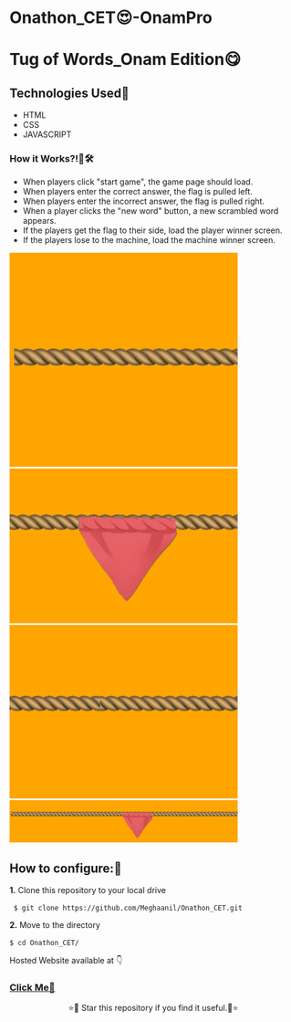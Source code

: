 # Onathon_CET😍-OnamPro
# Tug of Words_Onam Edition😋
## Technologies Used💎
- HTML
- CSS
- JAVASCRIPT
### How it Works?!🤔🛠
- When players click "start game", the game page should load.
- When players enter the correct answer, the flag is pulled left.
- When players enter the incorrect answer, the flag is pulled right.
- When a player clicks the "new word" button, a new scrambled word appears.
- If the players get the flag to their side, load the player winner screen.
- If the players lose to the machine, load the machine winner screen.

<img width="400px" src="im1.png"/>
<img width="400px" src="im2.png"/>
<img width="400px" src="im3.png"/>
<img width="400px" src="im4.png"/>

## How to configure:🧐

**1.** Clone this repository to your local drive
```shell
 $ git clone https://github.com/Meghaanil/Onathon_CET.git
```
**2.** Move to the directory

```
$ cd Onathon_CET/
```

Hosted Website available at 👇

### [Click Me👀](https://meghaanil.github.io/Onathon_CET/)

 
<p align="center">
 ⭐🌟 Star this repository if you find it useful.🌟⭐
</p>
